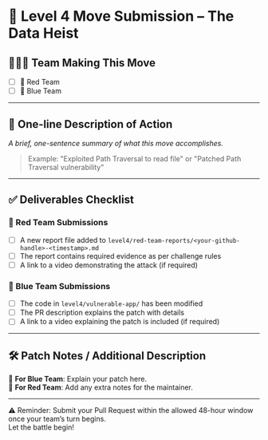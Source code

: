 # 🎲 Level 4 Move Submission – The Data Heist

## 🧑‍🤝‍🧑 Team Making This Move
- [ ] 🔴 Red Team  
- [ ] 🔵 Blue Team  

---

## 📝 One-line Description of Action
_A brief, one-sentence summary of what this move accomplishes._  
> Example: "Exploited Path Traversal to read file" or "Patched Path Traversal vulnerability"

---

## ✅ Deliverables Checklist

### 🔴 Red Team Submissions
- [ ] A new report file added to `level4/red-team-reports/<your-github-handle>-<timestamp>.md`
- [ ] The report contains required evidence as per challenge rules
- [ ] A link to a video demonstrating the attack (if required)

### 🔵 Blue Team Submissions
- [ ] The code in `level4/vulnerable-app/` has been modified
- [ ] The PR description explains the patch with details
- [ ] A link to a video explaining the patch is included (if required)

---

## 🛠️ Patch Notes / Additional Description

🔵 **For Blue Team**: Explain your patch here.  
🔴 **For Red Team**: Add any extra notes for the maintainer.

---

⚠️ Reminder: Submit your Pull Request within the allowed 48-hour window once your team’s turn begins.  
Let the battle begin!
